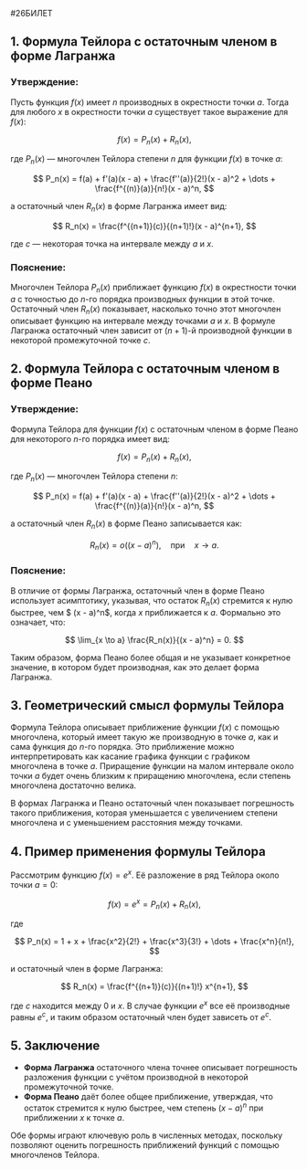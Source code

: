 #26БИЛЕТ

## 1. Формула Тейлора с остаточным членом в форме Лагранжа

### Утверждение:
Пусть функция $f(x)$ имеет $n$ производных в окрестности точки $a$. Тогда для любого $x$ в окрестности точки $a$ существует такое выражение для $f(x)$:

$$
f(x) = P_n(x) + R_n(x),
$$

где $P_n(x)$ — многочлен Тейлора степени $n$ для функции $f(x)$ в точке $a$:

$$
P_n(x) = f(a) + f'(a)(x - a) + \frac{f''(a)}{2!}(x - a)^2 + \dots + \frac{f^{(n)}(a)}{n!}(x - a)^n,
$$

а остаточный член $R_n(x)$ в форме Лагранжа имеет вид:

$$
R_n(x) = \frac{f^{(n+1)}(c)}{(n+1)!}(x - a)^{n+1},
$$

где $c$ — некоторая точка на интервале между $a$ и $x$.

### Пояснение:
Многочлен Тейлора $P_n(x)$ приближает функцию $f(x)$ в окрестности точки $a$ с точностью до $n$-го порядка производных функции в этой точке. Остаточный член $R_n(x)$ показывает, насколько точно этот многочлен описывает функцию на интервале между точками $a$ и $x$. В формуле Лагранжа остаточный член зависит от $(n+1)$-й производной функции в некоторой промежуточной точке $c$.

## 2. Формула Тейлора с остаточным членом в форме Пеано

### Утверждение:
Формула Тейлора для функции $f(x)$ с остаточным членом в форме Пеано для некоторого $n$-го порядка имеет вид:

$$
f(x) = P_n(x) + R_n(x),
$$

где $P_n(x)$ — многочлен Тейлора степени $n$:

$$
P_n(x) = f(a) + f'(a)(x - a) + \frac{f''(a)}{2!}(x - a)^2 + \dots + \frac{f^{(n)}(a)}{n!}(x - a)^n,
$$

а остаточный член $R_n(x)$ в форме Пеано записывается как:

$$
R_n(x) = o\left((x - a)^n\right), \quad \text{при} \quad x \to a.
$$

### Пояснение:
В отличие от формы Лагранжа, остаточный член в форме Пеано использует асимптотику, указывая, что остаток $R_n(x)$ стремится к нулю быстрее, чем $ (x - a)^n$, когда $x$ приближается к $a$. Формально это означает, что:

$$
\lim_{x \to a} \frac{R_n(x)}{(x - a)^n} = 0.
$$

Таким образом, форма Пеано более общая и не указывает конкретное значение, в котором будет производная, как это делает форма Лагранжа.

## 3. Геометрический смысл формулы Тейлора

Формула Тейлора описывает приближение функции $f(x)$ с помощью многочлена, который имеет такую же производную в точке $a$, как и сама функция до $n$-го порядка. Это приближение можно интерпретировать как касание графика функции с графиком многочлена в точке $a$. Приращение функции на малом интервале около точки $a$ будет очень близким к приращению многочлена, если степень многочлена достаточно велика.

В формах Лагранжа и Пеано остаточный член показывает погрешность такого приближения, которая уменьшается с увеличением степени многочлена и с уменьшением расстояния между точками.

## 4. Пример применения формулы Тейлора

Рассмотрим функцию $f(x) = e^x$. Её разложение в ряд Тейлора около точки $a = 0$:

$$
f(x) = e^x = P_n(x) + R_n(x),
$$

где

$$
P_n(x) = 1 + x + \frac{x^2}{2!} + \frac{x^3}{3!} + \dots + \frac{x^n}{n!},
$$

и остаточный член в форме Лагранжа:

$$
R_n(x) = \frac{f^{(n+1)}(c)}{(n+1)!} x^{n+1},
$$

где $c$ находится между 0 и $x$. В случае функции $e^x$ все её производные равны $e^c$, и таким образом остаточный член будет зависеть от $e^c$.

## 5. Заключение

- **Форма Лагранжа** остаточного члена точнее описывает погрешность разложения функции с учётом производной в некоторой промежуточной точке.
- **Форма Пеано** даёт более общее приближение, утверждая, что остаток стремится к нулю быстрее, чем степень $(x - a)^n$ при приближении $x$ к точке $a$.

Обе формы играют ключевую роль в численных методах, поскольку позволяют оценить погрешность приближений функций с помощью многочленов Тейлора.
